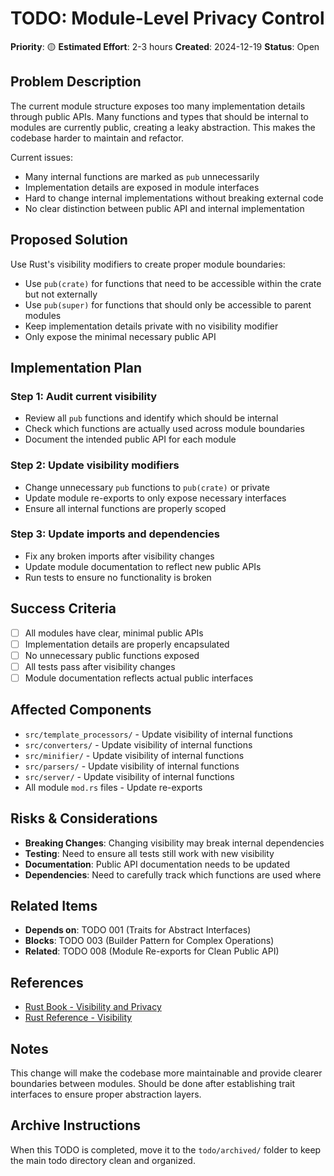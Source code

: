 # TODO: Module-Level Privacy Control

**Priority**: 🟡
**Estimated Effort**: 2-3 hours
**Created**: 2024-12-19
**Status**: Open

## Problem Description

The current module structure exposes too many implementation details through public APIs. Many functions and types that should be internal to modules are currently public, creating a leaky abstraction. This makes the codebase harder to maintain and refactor.

Current issues:
- Many internal functions are marked as `pub` unnecessarily
- Implementation details are exposed in module interfaces
- Hard to change internal implementations without breaking external code
- No clear distinction between public API and internal implementation

## Proposed Solution

Use Rust's visibility modifiers to create proper module boundaries:

- Use `pub(crate)` for functions that need to be accessible within the crate but not externally
- Use `pub(super)` for functions that should only be accessible to parent modules
- Keep implementation details private with no visibility modifier
- Only expose the minimal necessary public API

## Implementation Plan

### Step 1: Audit current visibility
- Review all `pub` functions and identify which should be internal
- Check which functions are actually used across module boundaries
- Document the intended public API for each module

### Step 2: Update visibility modifiers
- Change unnecessary `pub` functions to `pub(crate)` or private
- Update module re-exports to only expose necessary interfaces
- Ensure all internal functions are properly scoped

### Step 3: Update imports and dependencies
- Fix any broken imports after visibility changes
- Update module documentation to reflect new public APIs
- Run tests to ensure no functionality is broken

## Success Criteria

- [ ] All modules have clear, minimal public APIs
- [ ] Implementation details are properly encapsulated
- [ ] No unnecessary public functions exposed
- [ ] All tests pass after visibility changes
- [ ] Module documentation reflects actual public interfaces

## Affected Components

- `src/template_processors/` - Update visibility of internal functions
- `src/converters/` - Update visibility of internal functions
- `src/minifier/` - Update visibility of internal functions
- `src/parsers/` - Update visibility of internal functions
- `src/server/` - Update visibility of internal functions
- All module `mod.rs` files - Update re-exports

## Risks & Considerations

- **Breaking Changes**: Changing visibility may break internal dependencies
- **Testing**: Need to ensure all tests still work with new visibility
- **Documentation**: Public API documentation needs to be updated
- **Dependencies**: Need to carefully track which functions are used where

## Related Items

- **Depends on**: TODO 001 (Traits for Abstract Interfaces)
- **Blocks**: TODO 003 (Builder Pattern for Complex Operations)
- **Related**: TODO 008 (Module Re-exports for Clean Public API)

## References

- [Rust Book - Visibility and Privacy](https://doc.rust-lang.org/book/ch07-03-paths-for-referring-to-an-item-in-the-module-tree.html)
- [Rust Reference - Visibility](https://doc.rust-lang.org/reference/visibility-and-privacy.html)

## Notes

This change will make the codebase more maintainable and provide clearer boundaries between modules. Should be done after establishing trait interfaces to ensure proper abstraction layers.

## Archive Instructions

When this TODO is completed, move it to the `todo/archived/` folder to keep the main todo directory clean and organized.
